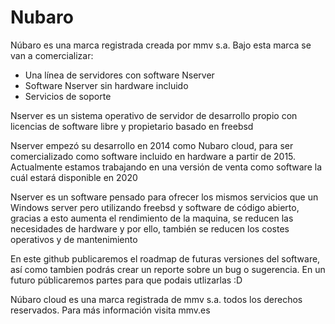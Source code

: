 # Nubaro 

Núbaro es una marca registrada creada por mmv s.a. 
Bajo esta marca se van a comercializar:
- Una línea de servidores con software Nserver
- Software Nserver sin hardware incluido
- Servicios de soporte

Nserver es un sistema operativo de servidor de desarrollo propio con licencias de software libre y propietario basado en freebsd 

Nserver empezó su desarrollo en 2014 como Nubaro cloud, para ser comercializado como software incluido en hardware a partir de 2015. Actualmente estamos trabajando en una versión de venta como software la cuál estará disponible en 2020

Nserver es un software pensado para ofrecer los mismos servicios que un Windows server pero utilizando freebsd y software de código abierto, gracias a esto aumenta el rendimiento de la maquina, se reducen las necesidades de hardware y por ello, también se reducen los costes operativos y de mantenimiento

En este github publicaremos el roadmap de futuras versiones del software, así como tambien podrás crear un reporte sobre un bug o sugerencia. 
En un futuro públicaremos partes para que podais utlizarlas :D

Núbaro cloud es una marca registrada de mmv s.a. todos los derechos reservados. Para más información visita mmv.es
